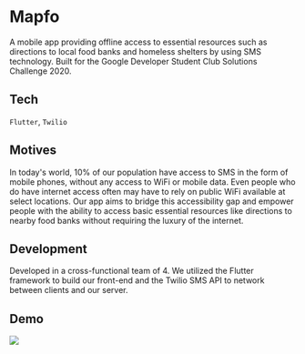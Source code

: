 # Mapfo

A mobile app providing offline access to essential resources such as directions to local food banks and homeless shelters by using SMS technology. Built for the Google Developer Student Club Solutions Challenge 2020.

## Tech

`Flutter`, `Twilio`

## Motives
In today's world, 10% of our population have access to SMS in the form of mobile phones, without any access to WiFi or mobile data. Even people who do have internet access often may have to rely on public WiFi available at select locations. Our app aims to bridge this accessibility gap and empower people with the ability to access basic essential resources like directions to nearby food banks without requiring the luxury of the internet.

## Development

Developed in a cross-functional team of 4. We utilized the Flutter framework to build our front-end and the Twilio SMS API to network between clients and our server.

## Demo

![](https://i.imgur.com/VKfPuJj.png)

